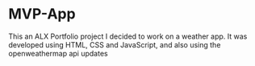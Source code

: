 # MVP-App
 This an ALX Portfolio project
 I decided to work on a weather app. It was developed using HTML, CSS and JavaScript, and also using the openweathermap api updates
